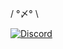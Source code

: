/ °〆° \

[![Discord](https://img.shields.io/discord/1203767982157733888)](https://discord.gg/QMK6YAZ2UQ)